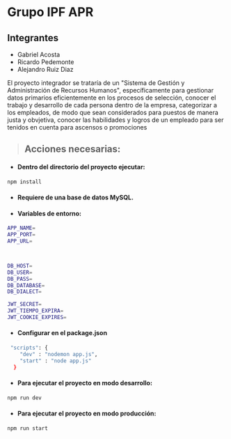 # Grupo IPF APR

## Integrantes

- Gabriel Acosta
- Ricardo Pedemonte
- Alejandro Ruiz Diaz

El proyecto integrador se trataría de un "Sistema de Gestión y Administración de Recursos Humanos", específicamente para gestionar datos primarios eficientemente en los procesos de selección, conocer el trabajo y desarrollo de cada persona dentro de la empresa, categorizar a los empleados, de modo que sean considerados para puestos de manera justa y obvjetiva, conocer las habilidades y logros de un empleado para ser tenidos en cuenta para ascensos o promociones



>## Acciones necesarias:

- #### Dentro del directorio del proyecto ejecutar:
```bash
npm install
```

- #### Requiere de una base de datos MySQL.

- #### Variables de entorno:
```bash
APP_NAME=
APP_PORT=
APP_URL=



DB_HOST=
DB_USER=
DB_PASS= 
DB_DATABASE=
DB_DIALECT=

JWT_SECRET= 
JWT_TIEMPO_EXPIRA=
JWT_COOKIE_EXPIRES=
```

- #### Configurar en el package.json
```bash
 "scripts": {
    "dev" : "nodemon app.js",
    "start" : "node app.js"
  }
```

- #### Para ejecutar el proyecto en modo desarrollo:
```bash
npm run dev
```


- #### Para ejecutar el proyecto en modo producción:
```bash
npm run start
```
